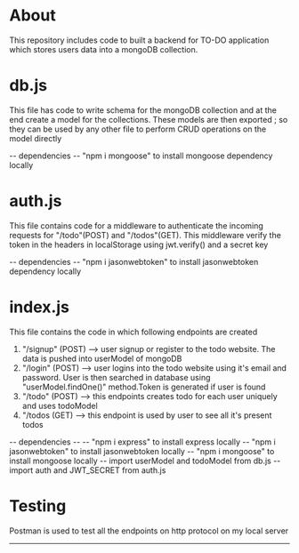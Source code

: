 # About

This repository includes code to built a backend for TO-DO application which stores users data into a mongoDB collection.

# db.js

This file has code to write schema for the mongoDB collection and at the end create a model for the collections.
These models are then exported ; so they can be used by any other file to perform CRUD operations on the model directly

-- dependencies --
"npm i mongoose" to install mongoose dependency locally

# auth.js

This file contains code for a middleware to authenticate the incoming requests for "/todo"(POST) and "/todos"(GET).
This middleware verify the token in the headers in localStorage using jwt.verify() and a secret key

-- dependencies --
"npm i jasonwebtoken" to install jasonwebtoken dependency locally

# index.js

This file contains the code in which following endpoints are created
1. "/signup" (POST) --> user signup or register to the todo website. The data is pushed into userModel of mongoDB
2. "/login" (POST) --> user logins into the todo website using it's email and password. User is then searched in database using "userModel.findOne()" method.Token is generated if user is found
3. "/todo" (POST) --> this endpoints creates todo for each user uniquely and uses todoModel
4. "/todos (GET) --> this endpoint is used by user to see all it's present todos

-- dependencies --
-- "npm i express" to install express locally
-- "npm i jasonwebtoken" to install jasonwebtoken locally
-- "npm i mongoose" to install mongoose locally
-- import userModel and todoModel from db.js
-- import auth and JWT_SECRET from auth.js

# Testing

Postman is used to test all the endpoints on http protocol on my local server

-- -- -- -- -- -- -- -- -- -- -- -- -- -- -- -- -- -- -- -- -- -- -- -- -- -- -- -- -- -- -- -- -- -- -- -- -- -- -- -- -- -- -- -- -- -- -- -- -- -- -- -- -- -- -- -- -- -- -- -- -- -- -- -- -- -- -- -- -- -- -- -- -- -- -- -- -- -- -- -- -- -- -- -- -- --
